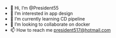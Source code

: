 - 👋 Hi, I’m @President55
- 👀 I’m interested in app design 
- 🌱 I’m currently learning CD pipeline 
- 💞️ I’m looking to collaborate on docker 
- 📫 How to reach me president517@hotmail.com

<!---
President55/President55 is a ✨ special ✨ repository because its `README.md` (this file) appears on your GitHub profile.
You can click the Preview link to take a look at your changes.
--->
